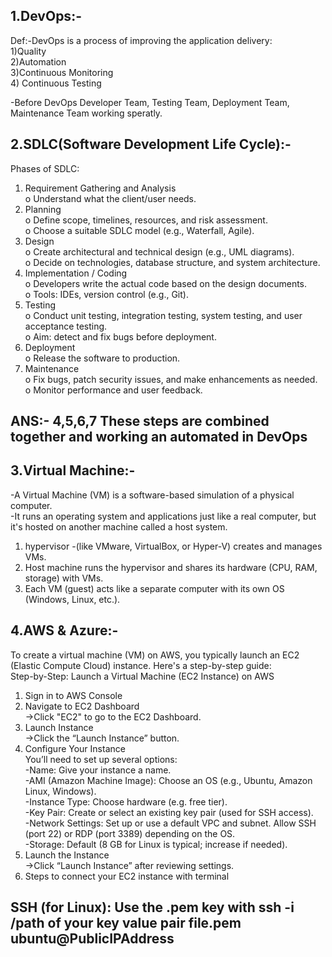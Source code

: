 ## 1.DevOps:-
	
 Def:-DevOps is a process of improving the application delivery:<br>
1)Quality<br>
2)Automation <br>
3)Continuous Monitoring <br>
4) Continuous Testing <br>

-Before DevOps Developer Team, Testing Team, Deployment Team, Maintenance Team working speratly.<br>

## 2.SDLC(Software Development Life Cycle):-
Phases of SDLC:<br>
1.	Requirement Gathering and Analysis<br>
o	Understand what the client/user needs.<br>
2.	Planning<br>
o	Define scope, timelines, resources, and risk assessment.<br>
o	Choose a suitable SDLC model (e.g., Waterfall, Agile).<br>
3.	Design<br>
o	Create architectural and technical design (e.g., UML diagrams).<br>
o	Decide on technologies, database structure, and system architecture.<br>
4.	Implementation / Coding<br>
o	Developers write the actual code based on the design documents.<br>
o	Tools: IDEs, version control (e.g., Git).<br>
5.	Testing<br>
o	Conduct unit testing, integration testing, system testing, and user acceptance testing.<br>
o	Aim: detect and fix bugs before deployment.<br>
6.	Deployment<br>
o	Release the software to production.<br>
7.	Maintenance<br>
o	Fix bugs, patch security issues, and make enhancements as needed.<br>
o	Monitor performance and user feedback.<br>
## ANS:- 4,5,6,7 These steps are combined together and working an automated in DevOps<br>

## 3.Virtual Machine:-
-A Virtual Machine (VM) is a software-based simulation of a physical computer.<br>
-It runs an operating system and applications just like a real computer, but it's hosted on another machine called a host system.<br>
1) hypervisor -(like VMware, VirtualBox, or Hyper-V) creates and manages VMs.<br>
2) Host machine runs the hypervisor and shares its hardware (CPU, RAM, storage) with VMs.<br>
3) Each VM (guest) acts like a separate computer with its own OS (Windows, Linux, etc.).<br>

## 4.AWS & Azure:-
To create a virtual machine (VM) on AWS, you typically launch an EC2 (Elastic Compute Cloud) instance. Here's a step-by-step guide:<br>
Step-by-Step: Launch a Virtual Machine (EC2 Instance) on AWS<br>
1. Sign in to AWS Console<br>
2. Navigate to EC2 Dashboard<br>
	->Click "EC2" to go to the EC2 Dashboard.<br>
3. Launch Instance<br>
	->Click the “Launch Instance” button.<br>
4. Configure Your Instance<br>
You’ll need to set up several options:<br>
   -Name: Give your instance a name.<br>
   -AMI (Amazon Machine Image): Choose an OS (e.g., Ubuntu, Amazon Linux, Windows).<br>
   -Instance Type: Choose hardware (e.g. free tier).<br>
   -Key Pair: Create or select an existing key pair (used for SSH access).<br>
   -Network Settings: Set up or use a default VPC and subnet. Allow SSH (port 22) or RDP (port 3389) depending on the OS.<br>
   -Storage: Default (8 GB for Linux is typical; increase if needed).<br>
5. Launch the Instance<br>
	->Click “Launch Instance” after reviewing settings.<br>
6. Steps to connect your EC2 instance with terminal <br>
## SSH (for Linux): Use the .pem key with ssh -i /path of your key value pair file.pem ubuntu@PublicIPAddress


